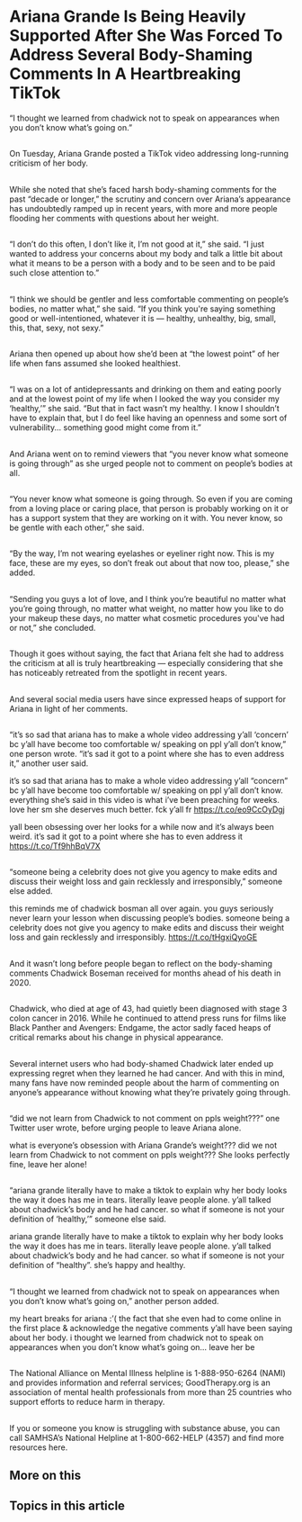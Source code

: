 # Ariana Grande Is Being Heavily Supported After She Was Forced To Address Several Body-Shaming Comments In A Heartbreaking TikTok

“I thought we learned from chadwick not to speak on appearances when you don’t know what’s going on.”

## 
On Tuesday, Ariana Grande posted a TikTok video addressing long-running criticism of her body.


## 
While she noted that she’s faced harsh body-shaming comments for the past “decade or longer,” the scrutiny and concern over Ariana’s appearance has undoubtedly ramped up in recent years, with more and more people flooding her comments with questions about her weight.


## 
“I don’t do this often, I don’t like it, I’m not good at it,” she said. “I just wanted to address your concerns about my body and talk a little bit about what it means to be a person with a body and to be seen and to be paid such close attention to.”


## 
“I think we should be gentler and less comfortable commenting on people’s bodies, no matter what,” she said. “If you think you're saying something good or well-intentioned, whatever it is — healthy, unhealthy, big, small, this, that, sexy, not sexy.”


## 
Ariana then opened up about how she’d been at “the lowest point” of her life when fans assumed she looked healthiest.


## 
“I was on a lot of antidepressants and drinking on them and eating poorly and at the lowest point of my life when I looked the way you consider my ‘healthy,’” she said. “But that in fact wasn’t my healthy. I know I shouldn’t have to explain that, but I do feel like having an openness and some sort of vulnerability... something good might come from it.”


## 
And Ariana went on to remind viewers that “you never know what someone is going through” as she urged people not to comment on people’s bodies at all.


## 
“You never know what someone is going through. So even if you are coming from a loving place or caring place, that person is probably working on it or has a support system that they are working on it with. You never know, so be gentle with each other,” she said.


## 
“By the way, I’m not wearing eyelashes or eyeliner right now. This is my face, these are my eyes, so don’t freak out about that now too, please,” she added.


## 
“Sending you guys a lot of love, and I think you’re beautiful no matter what you’re going through, no matter what weight, no matter how you like to do your makeup these days, no matter what cosmetic procedures you've had or not,” she concluded.


## 
Though it goes without saying, the fact that Ariana felt she had to address the criticism at all is truly heartbreaking — especially considering that she has noticeably retreated from the spotlight in recent years.


## 
And several social media users have since expressed heaps of support for Ariana in light of her comments.


## 
“it’s so sad that ariana has to make a whole video addressing y’all ‘concern’ bc y’all have become too comfortable w/ speaking on ppl y’all don’t know,” one person wrote. “it’s sad it got to a point where she has to even address it,” another user said.


it’s so sad that ariana has to make a whole video addressing y’all “concern” bc y’all have become too comfortable w/ speaking on ppl y’all don’t know. everything she’s said in this video is what i’ve been preaching for weeks. love her sm she deserves much better. fck y’all fr https://t.co/eo9CcOyDgj

yall been obsessing over her looks for a while now and it’s always been weird. it’s sad it got to a point where she has to even address it https://t.co/Tf9hhBqV7X

## 
“someone being a celebrity does not give you agency to make edits and discuss their weight loss and gain recklessly and irresponsibly,” someone else added.


this reminds me of chadwick bosman all over again. you guys seriously never learn your lesson when discussing people’s bodies. someone being a celebrity does not give you agency to make edits and discuss their weight loss and gain recklessly and irresponsibly. https://t.co/tHgxiQyoGE

## 
And it wasn’t long before people began to reflect on the body-shaming comments Chadwick Boseman received for months ahead of his death in 2020.


## 
Chadwick, who died at age of 43, had quietly been diagnosed with stage 3 colon cancer in 2016. While he continued to attend press runs for films like Black Panther and Avengers: Endgame, the actor sadly faced heaps of critical remarks about his change in physical appearance.


## 
Several internet users who had body-shamed Chadwick later ended up expressing regret when they learned he had cancer. And with this in mind, many fans have now reminded people about the harm of commenting on anyone’s appearance without knowing what they’re privately going through.


## 
“did we not learn from Chadwick to not comment on ppls weight???” one Twitter user wrote, before urging people to leave Ariana alone.


what is everyone’s obsession with Ariana Grande’s weight??? did we not learn from Chadwick to not comment on ppls weight??? She looks perfectly fine, leave her alone!

## 
“ariana grande literally have to make a tiktok to explain why her body looks the way it does has me in tears. literally leave people alone. y’all talked about chadwick’s body and he had cancer. so what if someone is not your definition of ‘healthy,’” someone else said.


ariana grande literally have to make a tiktok to explain why her body looks the way it does has me in tears. literally leave people alone. y’all talked about chadwick’s body and he had cancer. so what if someone is not your definition of “healthy”. she’s happy and healthy.

## 
“I thought we learned from chadwick not to speak on appearances when you don’t know what’s going on,” another person added.


my heart breaks for ariana :’( the fact that she even had to come online in the first place &amp; acknowledge the negative comments y’all have been saying about her body. i thought we learned from chadwick not to speak on appearances when you don’t know what’s going on… leave her be

## 
The National Alliance on Mental Illness helpline is 1-888-950-6264 (NAMI) and provides information and referral services; GoodTherapy.org is an association of mental health professionals from more than 25 countries who support efforts to reduce harm in therapy.


## 
If you or someone you know is struggling with substance abuse, you can call SAMHSA’s National Helpline at 1-800-662-HELP (4357) and find more resources here. 


## More on this

## Topics in this article

